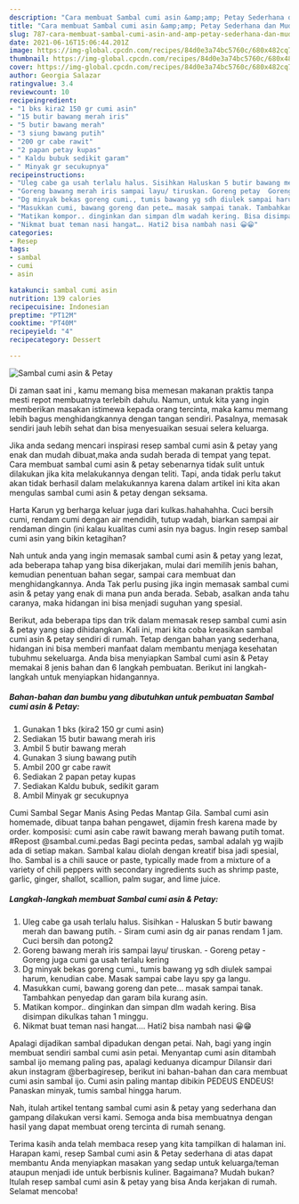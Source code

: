 ```yaml
---
description: "Cara membuat Sambal cumi asin &amp;amp; Petay Sederhana dan Mudah Dibuat"
title: "Cara membuat Sambal cumi asin &amp;amp; Petay Sederhana dan Mudah Dibuat"
slug: 787-cara-membuat-sambal-cumi-asin-and-amp-petay-sederhana-dan-mudah-dibuat
date: 2021-06-16T15:06:44.201Z
image: https://img-global.cpcdn.com/recipes/84d0e3a74bc5760c/680x482cq70/sambal-cumi-asin-petay-foto-resep-utama.jpg
thumbnail: https://img-global.cpcdn.com/recipes/84d0e3a74bc5760c/680x482cq70/sambal-cumi-asin-petay-foto-resep-utama.jpg
cover: https://img-global.cpcdn.com/recipes/84d0e3a74bc5760c/680x482cq70/sambal-cumi-asin-petay-foto-resep-utama.jpg
author: Georgia Salazar
ratingvalue: 3.4
reviewcount: 10
recipeingredient:
- "1 bks kira2 150 gr cumi asin"
- "15 butir bawang merah iris"
- "5 butir bawang merah"
- "3 siung bawang putih"
- "200 gr cabe rawit"
- "2 papan petay kupas"
- " Kaldu bubuk sedikit garam"
- " Minyak gr secukupnya"
recipeinstructions:
- "Uleg cabe ga usah terlalu halus. Sisihkan Haluskan 5 butir bawang merah dan bawang putih. Siram cumi asin dg air panas rendam 1 jam. Cuci bersih dan potong2"
- "Goreng bawang merah iris sampai layu/ tiruskan. Goreng petay  Goreng juga cumi ga usah terlalu kering"
- "Dg minyak bekas goreng cumi., tumis bawang yg sdh diulek sampai harum, kenudian cabe. Masak sampai cabe layu spy ga langu."
- "Masukkan cumi, bawang goreng dan pete… masak sampai tanak. Tambahkan penyedap dan garam bila kurang asin."
- "Matikan kompor.. dinginkan dan simpan dlm wadah kering. Bisa disimpan dikulkas tahan 1 minggu."
- "Nikmat buat teman nasi hangat…. Hati2 bisa nambah nasi 😀😁"
categories:
- Resep
tags:
- sambal
- cumi
- asin

katakunci: sambal cumi asin 
nutrition: 139 calories
recipecuisine: Indonesian
preptime: "PT12M"
cooktime: "PT40M"
recipeyield: "4"
recipecategory: Dessert

---
```



![Sambal cumi asin &amp; Petay](https://img-global.cpcdn.com/recipes/84d0e3a74bc5760c/680x482cq70/sambal-cumi-asin-petay-foto-resep-utama.jpg)

Di zaman  saat ini , kamu memang bisa memesan makanan praktis tanpa mesti repot membuatnya terlebih dahulu. Namun, untuk kita yang ingin memberikan masakan istimewa kepada orang tercinta, maka kamu memang lebih bagus menghidangkannya dengan tangan sendiri. Pasalnya, memasak sendiri jauh lebih sehat dan bisa menyesuaikan sesuai selera keluarga.

Jika anda sedang mencari inspirasi resep sambal cumi asin &amp; petay yang enak dan mudah dibuat,maka anda sudah berada di tempat yang tepat. Cara membuat sambal cumi asin &amp; petay  sebenarnya tidak sulit untuk dilakukan jika kita melakukannya dengan teliti. Tapi, anda tidak perlu takut akan tidak berhasil dalam melakukannya 
karena dalam artikel ini kita akan mengulas sambal cumi asin &amp; petay dengan seksama.  

Harta Karun yg berharga keluar juga dari kulkas.hahahahha. Cuci bersih cumi, rendam cumi dengan air mendidih, tutup wadah, biarkan sampai air rendaman dingin (ini kalau kualitas cumi asin nya bagus. Ingin resep sambal cumi asin yang bikin ketagihan?

Nah untuk anda yang ingin memasak sambal cumi asin &amp; petay yang lezat, ada beberapa tahap yang bisa dikerjakan, mulai dari memilih jenis bahan, kemudian penentuan bahan segar, sampai cara membuat dan menghidangkannya. Anda Tak perlu pusing jika ingin memasak sambal cumi asin &amp; petay yang enak di mana pun anda berada. Sebab, asalkan anda  tahu caranya, maka hidangan ini bisa menjadi suguhan yang spesial.

Berikut, ada beberapa tips dan trik dalam memasak resep sambal cumi asin &amp; petay yang siap dihidangkan. Kali ini, mari kita coba kreasikan sambal cumi asin &amp; petay sendiri di rumah. Tetap dengan bahan yang sederhana, hidangan ini bisa memberi manfaat dalam membantu menjaga kesehatan tubuhmu sekeluarga. Anda bisa menyiapkan Sambal cumi asin &amp; Petay memakai 8 jenis bahan dan 6 langkah pembuatan. Berikut ini langkah-langkah untuk menyiapkan hidangannya.

<!--inarticleads1-->

##### Bahan-bahan dan bumbu yang dibutuhkan untuk pembuatan Sambal cumi asin &amp; Petay:

1. Gunakan 1 bks (kira2 150 gr cumi asin)
1. Sediakan 15 butir bawang merah iris
1. Ambil 5 butir bawang merah
1. Gunakan 3 siung bawang putih
1. Ambil 200 gr cabe rawit
1. Sediakan 2 papan petay kupas
1. Sediakan  Kaldu bubuk, sedikit garam
1. Ambil  Minyak gr secukupnya


Cumi Sambal Segar Manis Asing Pedas Mantap Gila. Sambal cumi asin homemade, dibuat tanpa bahan pengawet, dijamin fresh karena made by order. komposisi: cumi asin cabe rawit bawang merah bawang putih tomat. #Repost @sambal.cumi.pedas Bagi pecinta pedas, sambal adalah yg wajib ada di setiap makan. Sambal kalau diolah dengan kreatif bisa jadi spesial, lho. Sambal is a chili sauce or paste, typically made from a mixture of a variety of chili peppers with secondary ingredients such as shrimp paste, garlic, ginger, shallot, scallion, palm sugar, and lime juice. 

<!--inarticleads2-->

##### Langkah-langkah membuat Sambal cumi asin &amp; Petay:

1. Uleg cabe ga usah terlalu halus. Sisihkan - Haluskan 5 butir bawang merah dan bawang putih. - Siram cumi asin dg air panas rendam 1 jam. Cuci bersih dan potong2
1. Goreng bawang merah iris sampai layu/ tiruskan. - Goreng petay  - Goreng juga cumi ga usah terlalu kering
1. Dg minyak bekas goreng cumi., tumis bawang yg sdh diulek sampai harum, kenudian cabe. Masak sampai cabe layu spy ga langu.
1. Masukkan cumi, bawang goreng dan pete… masak sampai tanak. Tambahkan penyedap dan garam bila kurang asin.
1. Matikan kompor.. dinginkan dan simpan dlm wadah kering. Bisa disimpan dikulkas tahan 1 minggu.
1. Nikmat buat teman nasi hangat…. Hati2 bisa nambah nasi 😀😁


Apalagi dijadikan sambal dipadukan dengan petai. Nah, bagi yang ingin membuat sendiri sambal cumi asin petai. Menyantap cumi asin ditambah sambal ijo memang paling pas, apalagi keduanya dicampur Dilansir dari akun instagram @berbagiresep, berikut ini bahan-bahan dan cara membuat cumi asin sambal ijo. Cumi asin paling mantap dibikin PEDEUS ENDEUS! Panaskan minyak, tumis sambal hingga harum. 

Nah, itulah artikel tentang  sambal cumi asin &amp; petay  yang sederhana dan gampang dilakukan versi kami. Semoga anda bisa membuatnya dengan hasil yang dapat membuat oreng tercinta di rumah senang. 

Terima kasih anda telah membaca resep yang kita tampilkan di halaman ini. Harapan kami, resep  Sambal cumi asin &amp; Petay sederhana di atas dapat membantu Anda menyiapkan masakan yang sedap untuk keluarga/teman ataupun menjadi ide untuk berbisnis kuliner. Bagaimana? Mudah bukan? Itulah resep sambal cumi asin &amp; petay yang bisa Anda kerjakan di rumah. Selamat mencoba!


